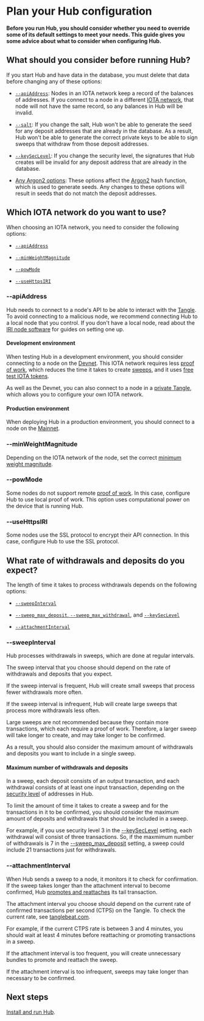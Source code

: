 # Plan your Hub configuration

**Before you run Hub, you should consider whether you need to override some of its default settings to meet your needs. This guide gives you some advice about what to consider when configuring Hub.**

## What should you consider before running Hub?

If you start Hub and have data in the database, you must delete that data before changing any of these options:

- [`--apiAddress`](../references/command-line-options.md#apiAddress): Nodes in an IOTA network keep a record of the balances of addresses. If you connect to a node in a different [IOTA network](root://getting-started/0.1/network/iota-networks.md), that node will not have the same record, so any balances in Hub will be invalid.

- [`--salt`](../references/command-line-options.md#salt): If you change the salt, Hub won't be able to generate the seed for any deposit addresses that are already in the database. As a result, Hub won't be able to generate the correct private keys to be able to sign sweeps that withdraw from those deposit addresses.

- [`--keySecLevel`](../references/command-line-options.md#keySecLevel): If you change the security level, the signatures that Hub creates will be invalid for any deposit address that are already in the database.

- [Any Argon2 options](../references/command-line-options.md#argon2-hash-function): These options affect the [Argon2](https://www.argon2.com/) hash function, which is used to generate seeds. Any changes to these options will result in seeds that do not match the deposit addresses.

## Which IOTA network do you want to use?

When choosing an IOTA network, you need to consider the following options:

- [`--apiAddress`](../references/command-line-options.md#apiAddress)

- [`--minWeightMagnitude`](../references/command-line-options.md#minWeightMagnitude)

- [`--powMode`](../references/command-line-options.md#powMode)

- [`--useHttpsIRI`](../references/command-line-options.md#useHttpsIRI)

### --apiAddress

Hub needs to connect to a node's API to be able to interact with the [Tangle](root://getting-started/0.1/network/the-tangle.md). To avoid connecting to a malicious node, we recommend connecting Hub to a local node that you control. If you don't have a local node, read about the [IRI node software](root://node-software/0.1/iri/introduction/overview.md) for guides on setting one up.

#### Development environment

When testing Hub in a development environment, you should consider connecting to a node on the [Devnet](root://getting-started/0.1/network/iota-networks.md#devnet). This IOTA network requires less [proof of work](root://getting-started/0.1/transactions/proof-of-work.md), which reduces the time it takes to create [sweeps](../concepts/sweeps.md), and it uses [free test IOTA tokens](root://getting-started/0.1/tutorials/get-test-tokens.md).

As well as the Devnet, you can also connect to a node in a [private Tangle](root://compass/0.1/introduction/overview.md), which allows you to configure your own IOTA network.

#### Production environment

When deploying Hub in a production environment, you should connect to a node on the [Mainnet](root://getting-started/0.1/network/iota-networks.md#mainnet). 

### --minWeightMagnitude

Depending on the IOTA network of the node, set the correct [minimum weight magnitude](root://getting-started/0.1/network/minimum-weight-magnitude.md).

### --powMode

Some nodes do not support remote [proof of work](root://getting-started/0.1/transactions/proof-of-work.md). In this case, configure Hub to use local proof of work. This option uses computational power on the device that is running Hub.

### --useHttpsIRI

Some nodes use the SSL protocol to encrypt their API connection. In this case,  configure Hub to use the SSL protocol.

## What rate of withdrawals and deposits do you expect?

The length of time it takes to process withdrawals depends on the following options:

- [`--sweepInterval`](../references/command-line-options.md#sweepInterval)

- [`--sweep_max_deposit`, `--sweep_max_withdrawal`](../references/command-line-options.md#sweepLimits), and [`--keySecLevel`](../references/command-line-options.md#keySecLevel)

- [`--attachmentInterval`](../references/command-line-options.md#attachmentInterval)

### --sweepInterval

Hub processes withdrawals in sweeps, which are done at regular intervals.

The sweep interval that you choose should depend on the rate of withdrawals and deposits that you expect.

If the sweep interval is frequent, Hub will create small sweeps that process fewer withdrawals more often. 

If the sweep interval is infrequent, Hub will create large sweeps that process more withdrawals less often.

Large sweeps are not recommended because they contain more transactions, which each require a proof of work. Therefore, a larger sweep will take longer to create, and may take longer to be confirmed.

As a result, you should also consider the maximum amount of withdrawals and deposits you want to include in a single sweep.

#### Maximum number of withdrawals and deposits

In a sweep, each deposit consists of an output transaction, and each withdrawal consists of at least one input transaction, depending on the [security level](root://getting-started/0.1/clients/security-levels.md) of addresses in Hub.

To limit the amount of time it takes to create a sweep and for the transactions in it to be confirmed, you should consider the maximum amount of deposits and withdrawals that should be included in a sweep.

For example, if you use security level 3 in the [--keySecLevel](../references/command-line-options.md#iota-protocol) setting, each withdrawal will consist of three transactions. So, if the maxmimum number of withdrawals is 7 in the [--sweep_max_deposit](../references/command-line-options.md#sweeps) setting, a sweep could include 21 transactions just for withdrawals.

### --attachmentInterval

When Hub sends a sweep to a node, it monitors it to check for confirmation. If the sweep takes longer than the attachment interval to become confirmed, Hub [promotes and reattaches](root://getting-started/0.1/transactions/reattach-rebroadcast-promote.md) its tail transaction.

The attachment interval you choose should depend on the current rate of confirmed transactions per second (CTPS) on the Tangle. To check the current rate, see [tanglebeat.com](http://tanglebeat.com/).

For example, if the current CTPS rate is between 3 and 4 minutes, you should wait at least 4 minutes before reattaching or promoting transactions in a sweep.

If the attachment interval is too frequent, you will create unnecessary bundles to promote and reattach the sweep.

If the attachment interval is too infrequent, sweeps may take longer than necessary to be confirmed.

## Next steps

[Install and run Hub](../how-to-guides/install-hub.md).